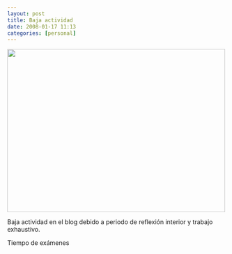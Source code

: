 ```yaml
---
layout: post
title: Baja actividad
date: 2008-01-17 11:13
categories: [personal]
---
```

<img src="http://farm2.static.flickr.com/1383/853748895_eda8cc4b0f.jpg" width="500" height="375"/>

Baja actividad en el blog debido a periodo de reflexión interior y trabajo exhaustivo.

Tiempo de exámenes



